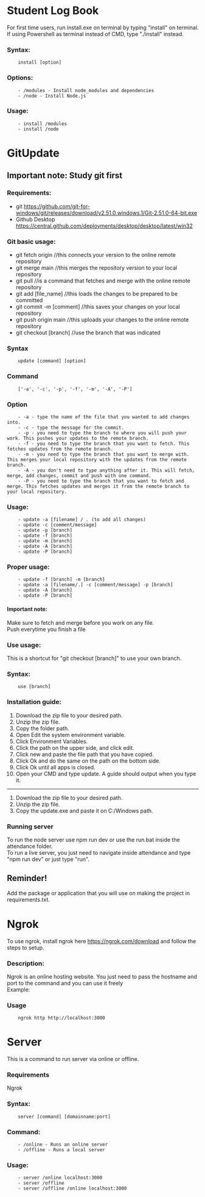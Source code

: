 # Student Log Book

For first time users, run install.exe on terminal by typing "install" on terminal. If using Powershell as terminal instead of CMD, type "./install" instead.<br>

### Syntax:
        install [option]

### Options:
        - /modules - Install node_modules and dependencies      
        - /node - Install Node.js
        
### Usage:
        - install /modules
        - install /node

# GitUpdate

## Important note: Study git first

### Requirements:

* git https://github.com/git-for-windows/git/releases/download/v2.51.0.windows.1/Git-2.51.0-64-bit.exe
* Github Desktop https://central.github.com/deployments/desktop/desktop/latest/win32

### Git basic usage:

* git fetch origin //this connects your version to the online remote repository
* git merge main //this merges the repository version to your local repository
* git pull //is a command that fetches and merge with the online remote repository
* git add [file_name] //this loads the changes to be prepared to be committed
* git commit -m [comment] //this saves your changes on your local repository
* git push origin main //this uploads your changes to the online remote repository
* git checkout [branch] //use the branch that was indicated

### Syntax
        update [command] [option]

### Command 
        ['-a', '-c', '-p', '-f', '-m', '-A', '-P']

### Option 
        - -a - type the name of the file that you wanted to add changes into.
        - -c - type the message for the commit.
        - -p - you need to type the branch to where you will push your work. This pushes your updates to the remote branch.
        - -f - you need to type the branch that you want to fetch. This fetches updates from the remote branch.
        - -m - you need to type the branch that you want to merge with. This merges your local repository with the updates from the remote branch.
        - -A - you don't need to type anything after it. This will fetch, merge, add changes, commit and push with one command.
        - -P - you need to type the branch that you want to fetch and merge. This fetches updates and merges it from the remote branch to your local repository.

### Usage:
        - update -a [filename] / . (to add all changes)
        - update -c [comment/message]
        - update -p [branch]
        - update -f [branch]
        - update -m [branch]
        - update -A [branch]
        - update -P [branch]

### Proper usage:
        - update -f [branch] -m [branch]
        - update -a [filename/.] -c [comment/message] -p [branch]
        - update -A [branch]
        - update -P [branch]

#### Important note:
Make sure to fetch and merge before you work on any file.<br>
Push everytime you finish a file<br>

### Use usage:

This is a shortcut for "git checkout [branch]" to use your own branch.

### Syntax:
        use [branch]

### Installation guide:

1. Download the zip file to your desired path.
2. Unzip the zip file.
3. Copy the folder path.
4. Open Edit the system environment variable.
5. Click Environment Variables.
6. Click the path on the upper side, and click edit.
7. Click new and paste the file path that you have copied.
8. Click Ok and do the same on the path on the bottom side.
9. Click Ok until all apps is closed.
10. Open your CMD and type update. A guide should output when you type it.

---------------------------------------------------------------------------------------------------------------------------------- 

1. Download the zip file to your desired path.
2. Unzip the zip file.
3. Copy the update.exe and paste it on C:/Windows path.

### Running server

To run the node server use npm run dev or use the run.bat inside the attendance folder.<br>
To run a live server, you just need to navigate inside attendance and type "npm run dev" or just type "run".<br>

## Reminder!

Add the package or application that you will use on making the project in requirements.txt.<br>

# Ngrok

To use ngrok, install ngrok here https://ngrok.com/download and follow the steps to setup. 

### Description: 

Ngrok is an online hosting website. You just need to pass the hostname and port to the command and you can use it freely<br>
Example: 

### Usage 
        
        ngrok http http://localhost:3000


# Server 

This is a command to run server via online or offline. 

### Requirements 

Ngrok

### Syntax:
        server [command] [domainname:port]

### Command:
        - /online - Runs an online server
        - /offline - Runs a local server

### Usage:
        - server /online localhost:3000
        - server /offline
        - server /offline /online localhost:3000
